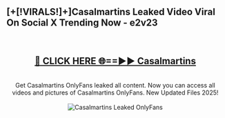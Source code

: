 <h2>[+[!VIRALS!]+]Casalmartins Leaked Video Viral On Social X Trending Now - e2v23</h2>
<br>
<div align="center">
<h2><a href="https://libra.edu.pl?Casalmartins" rel="nofollow">🔴 CLICK HERE 🌐==►► Casalmartins</a></h2>
<br>
Get Casalmartins OnlyFans leaked all content. Now you can access all videos and pictures of Casalmartins OnlyFans. New Updated Files 2025!
<br>
<br>
<a href="https://libra.edu.pl?Casalmartins" rel="nofollow" data-target="animated-image.originalLink"><img src="https://i.ibb.co.com/WyWwxjT/player-gif2.gif" alt="Casalmartins Leaked OnlyFans" style="max-width: 100%; display: inline-block;" data-target="animated-image.originalImage"></a>
</div>
<br>